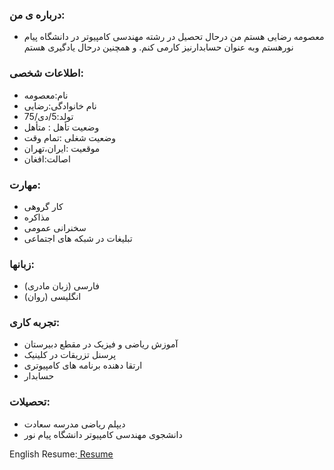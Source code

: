 ### درباره ی من: 
- معصومه رضایی هستم 
من درحال تحصیل در رشته مهندسی کامپیوتر در دانشگاه پیام نورهستم
وبه عنوان حسابدارنیز کارمی کنم. و همچنین درحال یادگیری هستم
### اطلاعات شخصی:
- نام:معصومه
- نام خانوادگی:رضایی
- تولد:5/دی/75
- وضعیت تأهل : متأهل
- وضعیت شغلی :تمام وقت 
- موقعیت :ایران،تهران
- اصالت:افغان
 ### مهارت:
 - کار گروهی 
 - مذاکره
 - سخنرانی عمومی
 - تبلیغات در شبکه های اجتماعی
 ### زبانها:
 - فارسی (زبان مادری)
 - انگلیسی (روان)
 ### تجربه کاری:
 - آموزش ریاضی و فیزیک در مقطع دبیرستان
 - پرسنل تزریقات در کلینیک 
 - ارتقا دهنده برنامه های کامپیوتری
 - حسابدار
 ### تحصیلات:
 - دیپلم ریاضی مدرسه سعادت
 - دانشجوی مهندسی کامپیوتر دانشگاه پیام نور

English Resume:<a href="https://rezaeimasumeh.github.io/rezaeimasumeh.github.io/"> Resume </a>
